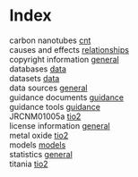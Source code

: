 # Index


carbon nanotubes [cnt](cnt.md#tp1)<br />
causes and effects [relationships](relationships.md#tp1)<br />
copyright information [general](general.md#tp1)<br />
databases [data](data.md#tp2)<br />
datasets [data](data.md#tp1)<br />
data sources [general](general.md#tp3)<br />
guidance documents [guidance](guidance.md#tp2)<br />
guidance tools [guidance](guidance.md#tp1)<br />
JRCNM01005a [tio2](tio2.md#tp2)<br />
license information [general](general.md#tp2)<br />
metal oxide [tio2](tio2.md#tp3)<br />
models [models](models.md#tp1)<br />
statistics [general](general.md#tp4)<br />
titania [tio2](tio2.md#tp1)
